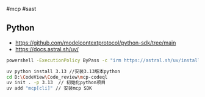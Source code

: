 #mcp 
#sast

## Python
- https://github.com/modelcontextprotocol/python-sdk/tree/main
- https://docs.astral.sh/uv/

```bash
powershell -ExecutionPolicy ByPass -c "irm https://astral.sh/uv/install.ps1 | iex"

uv python install 3.13 //安装3.13版本python
cd D:\CodeView\Code_review\mcp-codeql
uv init . -p 3.13  // 初始化python项目
uv add "mcp[cli]" // 安装mcp SDK 
```
